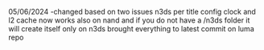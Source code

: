 05/06/2024
-changed based on two issues n3ds per title config clock and l2 cache 
now works also on nand and if you do not have a /n3ds folder it will create itself only on n3ds
brought everything to latest commit on luma repo
